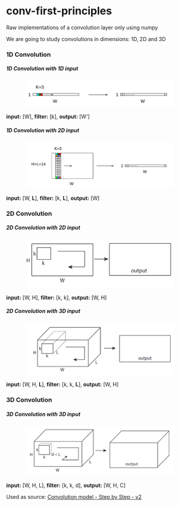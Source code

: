 # conv-first-principles
Raw implementations of a convolution layer only using numpy


We are going to study convolutions in dimensions: 1D, 2D and 3D


### 1D Convolution

##### 1D Convolution with 1D input

<p align="center">
  <img src="media/conv_1d_input_1d.jpeg", width=400 />
</p>

**input:** [W], **filter:** [k], **output:** [W']

##### 1D Convolution with 2D input

<p align="center">
  <img src="media/conv_1d_input_2d.jpeg", width=400 />
</p>

**input:** [W, **L**], **filter:** [k, **L**], **output:** [W]

### 2D Convolution

##### 2D Convolution with 2D input

<p align="center">
  <img src="media/conv_2d_input_2d.png", width=400 />
</p>

**input:** [W, H], **filter:** [k, k], **output:** [W, H]

##### 2D Convolution with 3D input

<p align="center">
  <img src="media/conv_2d_input_3d.png", width=400 />
</p>

**input:** [W, H, **L**], **filter:** [k, k, **L**], **output:** [W, H]


### 3D Convolution

##### 3D Convolution with 3D input

<p align="center">
  <img src="media/conv_3d_input_3d.png", width=400 />
</p>

**input:** [W, H, L], **filter:** [k, k, d], **output:** [W, H, C]


Used as source: [Convolution model - Step by Step - v2](https://datascience-enthusiast.com/DL/Convolution_model_Step_by_Stepv2.html)